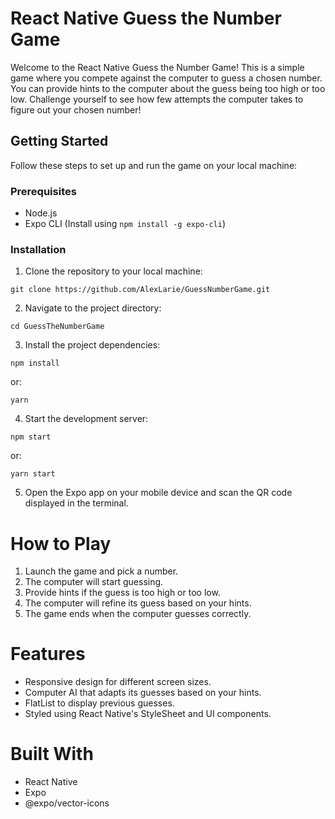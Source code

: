 # React Native Guess the Number Game

Welcome to the React Native Guess the Number Game! This is a simple game where you compete against the computer to guess a chosen number. You can provide hints to the computer about the guess being too high or too low. Challenge yourself to see how few attempts the computer takes to figure out your chosen number!

## Getting Started

Follow these steps to set up and run the game on your local machine:

### Prerequisites

- Node.js
- Expo CLI (Install using `npm install -g expo-cli`)

### Installation

1. Clone the repository to your local machine:

```
git clone https://github.com/AlexLarie/GuessNumberGame.git
```
2. Navigate to the project directory:

```
cd GuessTheNumberGame
```
3. Install the project dependencies:

```
npm install
```
or:
```
yarn
```

4. Start the development server:

```
npm start
```
or:
```
yarn start
```

5. Open the Expo app on your mobile device and scan the QR code displayed in the terminal.

# How to Play

1. Launch the game and pick a number.
2. The computer will start guessing.
3. Provide hints if the guess is too high or too low.
4. The computer will refine its guess based on your hints.
5. The game ends when the computer guesses correctly.

# Features

- Responsive design for different screen sizes.
- Computer AI that adapts its guesses based on your hints.
- FlatList to display previous guesses.
- Styled using React Native's StyleSheet and UI components.

# Built With

- React Native
- Expo
- @expo/vector-icons

